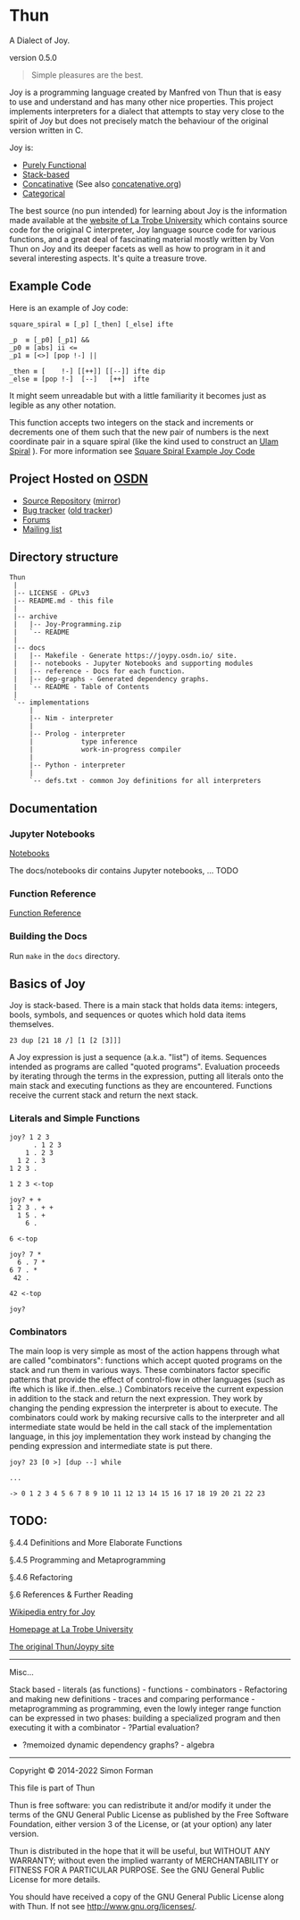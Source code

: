# Thun

A Dialect of Joy.

version 0.5.0

> Simple pleasures are the best.

Joy is a programming language created by Manfred von Thun that is easy to
use and understand and has many other nice properties.  This project
implements interpreters for a dialect that attempts to stay very close to
the spirit of Joy but does not precisely match the behaviour of the
original version written in C.

Joy is:

* [Purely Functional](https://en.wikipedia.org/wiki/Purely_functional_programming)
* [Stack-based](https://en.wikipedia.org/wiki/Stack-oriented_programming_language)
* [Concatinative](https://en.wikipedia.org/wiki/Concatenative_programming_language) (See also [concatenative.org](http://www.concatenative.org/wiki/view/Concatenative%20language))
* [Categorical](https://joypy.osdn.io/notebooks/Categorical.html)

The best source (no pun intended) for learning about Joy is the
information made available at the
[website of La Trobe University](http://www.latrobe.edu.au/humanities/research/research-projects/past-projects/joy-programming-language)
which contains source code for the original C interpreter, Joy language source code for various functions,
and a great deal of fascinating material mostly written by Von Thun on
Joy and its deeper facets as well as how to program in it and several
interesting aspects.  It's quite a treasure trove.

## Example Code

Here is an example of Joy code:

    square_spiral ≡ [_p] [_then] [_else] ifte

    _p  ≡ [_p0] [_p1] &&
    _p0 ≡ [abs] ii <=
    _p1 ≡ [<>] [pop !-] ||

    _then ≡ [    !-] [[++]] [[--]] ifte dip
    _else ≡ [pop !-]  [--]   [++]  ifte

It might seem unreadable but with a little familiarity it becomes just as legible as any other notation.

This function accepts two integers on the stack and increments or
decrements one of them such that the new pair of numbers is the next
coordinate pair in a square spiral (like the kind used to construct an
[Ulam Spiral](https://en.wikipedia.org/wiki/Ulam_spiral)
).  For more information see [Square Spiral Example Joy Code](/notebooks/Square_Spiral.html)


## Project Hosted on [OSDN](https://osdn.net/projects/joypy/)

* [Source Repository](https://osdn.net/projects/joypy/scm/git/Thun/) ([mirror](https://github.com/calroc/Thun))
* [Bug tracker](https://todo.sr.ht/~sforman/thun-der) ([old tracker](https://osdn.net/projects/joypy/ticket/))
* [Forums](https://osdn.net/projects/joypy/forums/)
* [Mailing list](https://osdn.net/projects/joypy/lists/)


## Directory structure

    Thun
     |
     |-- LICENSE - GPLv3
     |-- README.md - this file
     |
     |-- archive
     |   |-- Joy-Programming.zip
     |   `-- README
     |
     |-- docs
     |   |-- Makefile - Generate https://joypy.osdn.io/ site.
     |   |-- notebooks - Jupyter Notebooks and supporting modules
     |   |-- reference - Docs for each function.
     |   |-- dep-graphs - Generated dependency graphs.
     |   `-- README - Table of Contents
     |
     `-- implementations
         |
         |-- Nim - interpreter
         |
         |-- Prolog - interpreter
         |            type inference
         |            work-in-progress compiler
         |
         |-- Python - interpreter
         |
         `-- defs.txt - common Joy definitions for all interpreters


## Documentation

### Jupyter Notebooks

[Notebooks](/notebooks/index.html)

The docs/notebooks dir contains Jupyter notebooks, ... TODO

### Function Reference

[Function Reference](/FuncRef.html)

### Building the Docs

Run `make` in the `docs` directory.


## Basics of Joy

Joy is stack-based.  There is a main stack that holds data items:
integers, bools, symbols, and sequences or quotes which hold
data items themselves.

    23 dup [21 18 /] [1 [2 [3]]]

A Joy expression is just a sequence (a.k.a. "list") of items.  Sequences
intended as programs are called "quoted programs".  Evaluation proceeds
by iterating through the terms in the expression, putting all literals
onto the main stack and executing functions as they are encountered.
Functions receive the current stack and return the next stack.


### Literals and Simple Functions

    joy? 1 2 3
          . 1 2 3
        1 . 2 3
      1 2 . 3
    1 2 3 . 

    1 2 3 <-top

    joy? + +
    1 2 3 . + +
      1 5 . +
        6 . 

    6 <-top

    joy? 7 *
      6 . 7 *
    6 7 . *
     42 . 

    42 <-top

    joy? 


### Combinators

The main loop is very simple as most of the action happens through what
are called "combinators": functions which accept quoted programs on the
stack and run them in various ways.  These combinators factor specific
patterns that provide the effect of control-flow in other languages (such
as ifte which is like if..then..else..)  Combinators receive the current
expession in addition to the stack and return the next expression.  They
work by changing the pending expression the interpreter is about to
execute.  The combinators could work by making recursive calls to the
interpreter and all intermediate state would be held in the call stack of
the implementation language, in this joy implementation they work instead
by changing the pending expression and intermediate state is put there.

    joy? 23 [0 >] [dup --] while

    ...

    -> 0 1 2 3 4 5 6 7 8 9 10 11 12 13 14 15 16 17 18 19 20 21 22 23


## TODO:

§.4.4 Definitions and More Elaborate Functions

§.4.5 Programming and Metaprogramming

§.4.6 Refactoring


§.6 References & Further Reading


[Wikipedia entry for Joy](https://en.wikipedia.org/wiki/Joy_%28programming_language%29)

[Homepage at La Trobe University](http://www.latrobe.edu.au/humanities/research/research-projects/past-projects/joy-programming-language)

[The original Thun/Joypy site](https://web.archive.org/web/20220411010035/https://joypy.osdn.io/)


--------------------------------------------------

Misc...

Stack based - literals (as functions) - functions - combinators -
Refactoring and making new definitions - traces and comparing
performance - metaprogramming as programming, even the lowly integer
range function can be expressed in two phases: building a specialized
program and then executing it with a combinator - ?Partial evaluation?
- ?memoized dynamic dependency graphs? - algebra

--------------------------------------------------

Copyright © 2014-2022 Simon Forman

This file is part of Thun

Thun is free software: you can redistribute it and/or modify it under the
terms of the GNU General Public License as published by the Free Software
Foundation, either version 3 of the License, or (at your option) any
later version.

Thun is distributed in the hope that it will be useful, but WITHOUT ANY
WARRANTY; without even the implied warranty of MERCHANTABILITY or FITNESS
FOR A PARTICULAR PURPOSE.  See the GNU General Public License for more
details.

You should have received a copy of the GNU General Public License along
with Thun.  If not see <http://www.gnu.org/licenses/>.

